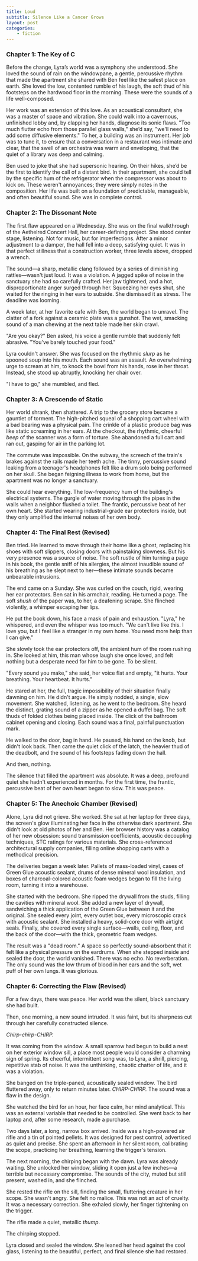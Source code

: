 ```yaml
---
title: Loud
subtitle: Silence Like a Cancer Grows
layout: post
categories:
    - fiction
---
```


### **Chapter 1: The Key of C**

Before the change, Lyra’s world was a symphony she understood. She loved the sound of rain on the windowpane, a gentle, percussive rhythm that made the apartment she shared with Ben feel like the safest place on earth. She loved the low, contented rumble of his laugh, the soft thud of his footsteps on the hardwood floor in the morning. These were the sounds of a life well-composed.

Her work was an extension of this love. As an acoustical consultant, she was a master of space and vibration. She could walk into a cavernous, unfinished lobby and, by clapping her hands, diagnose its sonic flaws. "Too much flutter echo from those parallel glass walls," she’d say, "we'll need to add some diffusive elements." To her, a building was an instrument. Her job was to tune it, to ensure that a conversation in a restaurant was intimate and clear, that the swell of an orchestra was warm and enveloping, that the quiet of a library was deep and calming.

Ben used to joke that she had supersonic hearing. On their hikes, she’d be the first to identify the call of a distant bird. In their apartment, she could tell by the specific hum of the refrigerator when the compressor was about to kick on. These weren't annoyances; they were simply notes in the composition. Her life was built on a foundation of predictable, manageable, and often beautiful sound. She was in complete control.

### **Chapter 2: The Dissonant Note**

The first flaw appeared on a Wednesday. She was on the final walkthrough of the Aethelred Concert Hall, her career-defining project. She stood center stage, listening. Not for music, but for imperfections. After a minor adjustment to a damper, the hall fell into a deep, satisfying quiet. It was in that perfect stillness that a construction worker, three levels above, dropped a wrench.

The sound—a sharp, metallic clang followed by a series of diminishing rattles—wasn't just loud. It was a violation. A jagged spike of noise in the sanctuary she had so carefully crafted. Her jaw tightened, and a hot, disproportionate anger surged through her. Squeezing her eyes shut, she waited for the ringing in her ears to subside. She dismissed it as stress. The deadline was looming.

A week later, at her favorite cafe with Ben, the world began to unravel. The clatter of a fork against a ceramic plate was a gunshot. The wet, smacking sound of a man chewing at the next table made her skin crawl.

"Are you okay?" Ben asked, his voice a gentle rumble that suddenly felt abrasive. "You've barely touched your food."

Lyra couldn't answer. She was focused on the rhythmic *slurp* as he spooned soup into his mouth. Each sound was an assault. An overwhelming urge to scream at him, to knock the bowl from his hands, rose in her throat. Instead, she stood up abruptly, knocking her chair over.

"I have to go," she mumbled, and fled.

### **Chapter 3: A Crescendo of Static**

Her world shrank, then shattered. A trip to the grocery store became a gauntlet of torment. The high-pitched squeal of a shopping cart wheel with a bad bearing was a physical pain. The crinkle of a plastic produce bag was like static screaming in her ears. At the checkout, the rhythmic, cheerful *beep* of the scanner was a form of torture. She abandoned a full cart and ran out, gasping for air in the parking lot.

The commute was impossible. On the subway, the screech of the train's brakes against the rails made her teeth ache. The tinny, percussive sound leaking from a teenager's headphones felt like a drum solo being performed on her skull. She began feigning illness to work from home, but the apartment was no longer a sanctuary.

She could hear everything. The low-frequency hum of the building's electrical systems. The gurgle of water moving through the pipes in the walls when a neighbor flushed a toilet. The frantic, percussive beat of her own heart. She started wearing industrial-grade ear protectors inside, but they only amplified the internal noises of her own body.

### **Chapter 4: The Final Rest (Revised)**

Ben tried. He learned to move through their home like a ghost, replacing his shoes with soft slippers, closing doors with painstaking slowness. But his very presence was a source of noise. The soft rustle of him turning a page in his book, the gentle sniff of his allergies, the almost inaudible sound of his breathing as he slept next to her—these intimate sounds became unbearable intrusions.

The end came on a Sunday. She was curled on the couch, rigid, wearing her ear protectors. Ben sat in his armchair, reading. He turned a page. The soft *shush* of the paper was, to her, a deafening scrape. She flinched violently, a whimper escaping her lips.

He put the book down, his face a mask of pain and exhaustion. "Lyra," he whispered, and even the whisper was too much. "We can't live like this. I love you, but I feel like a stranger in my own home. You need more help than I can give."

She slowly took the ear protectors off, the ambient hum of the room rushing in. She looked at him, this man whose laugh she once loved, and felt nothing but a desperate need for him to be gone. To be silent.

"Every sound you make," she said, her voice flat and empty, "it hurts. Your breathing. Your heartbeat. It hurts."

He stared at her, the full, tragic impossibility of their situation finally dawning on him. He didn't argue. He simply nodded, a single, slow movement. She watched, listening, as he went to the bedroom. She heard the distinct, grating sound of a zipper as he opened a duffel bag. The soft thuds of folded clothes being placed inside. The click of the bathroom cabinet opening and closing. Each sound was a final, painful punctuation mark.

He walked to the door, bag in hand. He paused, his hand on the knob, but didn't look back. Then came the quiet click of the latch, the heavier thud of the deadbolt, and the sound of his footsteps fading down the hall.

And then, nothing.

The silence that filled the apartment was absolute. It was a deep, profound quiet she hadn't experienced in months. For the first time, the frantic, percussive beat of her own heart began to slow. This was peace.

### **Chapter 5: The Anechoic Chamber (Revised)**

Alone, Lyra did not grieve. She worked. She sat at her laptop for three days, the screen's glow illuminating her face in the otherwise dark apartment. She didn't look at old photos of her and Ben. Her browser history was a catalog of her new obsession: sound transmission coefficients, acoustic decoupling techniques, STC ratings for various materials. She cross-referenced architectural supply companies, filling online shopping carts with a methodical precision.

The deliveries began a week later. Pallets of mass-loaded vinyl, cases of Green Glue acoustic sealant, drums of dense mineral wool insulation, and boxes of charcoal-colored acoustic foam wedges began to fill the living room, turning it into a warehouse.

She started with the bedroom. She ripped the drywall from the studs, filling the cavities with mineral wool. She added a new layer of drywall, sandwiching a thick application of the Green Glue between it and the original. She sealed every joint, every outlet box, every microscopic crack with acoustic sealant. She installed a heavy, solid-core door with airtight seals. Finally, she covered every single surface—walls, ceiling, floor, and the back of the door—with the thick, geometric foam wedges.

The result was a "dead room." A space so perfectly sound-absorbent that it felt like a physical pressure on the eardrums. When she stepped inside and sealed the door, the world vanished. There was no echo. No reverberation. The only sound was the low thrum of blood in her ears and the soft, wet puff of her own lungs. It was glorious.

### **Chapter 6: Correcting the Flaw (Revised)**

For a few days, there was peace. Her world was the silent, black sanctuary she had built.

Then, one morning, a new sound intruded. It was faint, but its sharpness cut through her carefully constructed silence.

*Chirp-chirp-CHIRP.*

It was coming from the window. A small sparrow had begun to build a nest on her exterior window sill, a place most people would consider a charming sign of spring. Its cheerful, intermittent song was, to Lyra, a shrill, piercing, repetitive stab of noise. It was the unthinking, chaotic chatter of life, and it was a violation.

She banged on the triple-paned, acoustically sealed window. The bird fluttered away, only to return minutes later. *CHIRP-CHIRP.* The sound was a flaw in the design.

She watched the bird for an hour, her face calm, her mind analytical. This was an external variable that needed to be controlled. She went back to her laptop and, after some research, made a purchase.

Two days later, a long, narrow box arrived. Inside was a high-powered air rifle and a tin of pointed pellets. It was designed for pest control, advertised as quiet and precise. She spent an afternoon in her silent room, calibrating the scope, practicing her breathing, learning the trigger's tension.

The next morning, the chirping began with the dawn. Lyra was already waiting. She unlocked her window, sliding it open just a few inches—a terrible but necessary compromise. The sounds of the city, muted but still present, washed in, and she flinched.

She rested the rifle on the sill, finding the small, fluttering creature in her scope. She wasn't angry. She felt no malice. This was not an act of cruelty. It was a necessary correction. She exhaled slowly, her finger tightening on the trigger.

The rifle made a quiet, metallic *thump*.

The chirping stopped.

Lyra closed and sealed the window. She leaned her head against the cool glass, listening to the beautiful, perfect, and final silence she had restored.